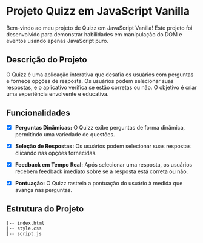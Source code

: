 # Projeto Quizz em JavaScript Vanilla

Bem-vindo ao meu projeto de Quizz em JavaScript Vanilla! Este projeto foi desenvolvido para demonstrar habilidades em manipulação do DOM e eventos usando apenas JavaScript puro.

## Descrição do Projeto

O Quizz é uma aplicação interativa que desafia os usuários com perguntas e fornece opções de resposta. Os usuários podem selecionar suas respostas, e o aplicativo verifica se estão corretas ou não. O objetivo é criar uma experiência envolvente e educativa.

## Funcionalidades

- [x] **Perguntas Dinâmicas:** O Quizz exibe perguntas de forma dinâmica, permitindo uma variedade de questões.

- [x] **Seleção de Respostas:** Os usuários podem selecionar suas respostas clicando nas opções fornecidas.

- [x] **Feedback em Tempo Real:** Após selecionar uma resposta, os usuários recebem feedback imediato sobre se a resposta está correta ou não.

- [x] **Pontuação:** O Quizz rastreia a pontuação do usuário à medida que avança nas perguntas.

## Estrutura do Projeto

```plaintext
|-- index.html
|-- style.css
|-- script.js
